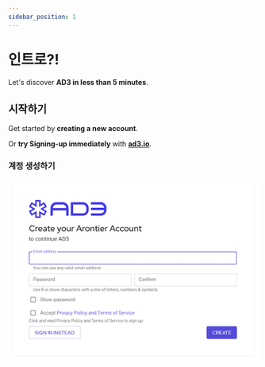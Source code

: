 ```yaml
---
sidebar_position: 1
---
```


# 인트로?!

Let's discover **AD3 in less than 5 minutes**.

## 시작하기

Get started by **creating a new account**.

Or **try Signing-up immediately** with **[ad3.io](https://ad3.io)**.

### 계정 생성하기

![Sign Up Page](/img/signUpPage.png)
